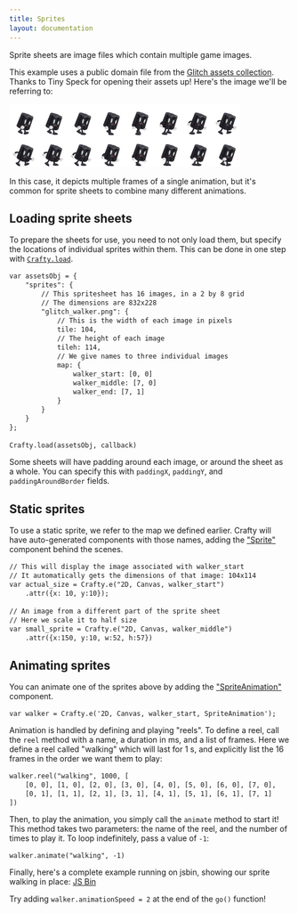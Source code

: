 ```yaml
---
title: Sprites
layout: documentation
---
```


Sprite sheets are image files which contain multiple game images.

This example uses a public domain file from the [Glitch assets collection](http://opengameart.org/content/glitch-sprite-assets-huge-collection).  Thanks to Tiny Speck for opening their assets up! Here's the image we'll be referring to:

<img src="/images/glitch_walker.png" height=114 width=416 />

In this case, it depicts multiple frames of a single animation, but it's common for sprite sheets to combine many different animations.

## Loading sprite sheets

To prepare the sheets for use, you need to not only load them, but specify the locations of individual sprites within them.  This can be done in one step with [`Crafty.load`](/api/Crafty-loader.html).

```
var assetsObj = {
	"sprites": {
		// This spritesheet has 16 images, in a 2 by 8 grid
		// The dimensions are 832x228
		"glitch_walker.png": {
			// This is the width of each image in pixels
			tile: 104,
			// The height of each image
			tileh: 114,
			// We give names to three individual images
			map: {
				walker_start: [0, 0]
				walker_middle: [7, 0]
				walker_end: [7, 1]
			}
		}
	}
};

Crafty.load(assetsObj, callback)
```

Some sheets will have padding around each image, or around the sheet as a whole.  You can specify this with `paddingX`, `paddingY`, and `paddingAroundBorder` fields.

## Static sprites

To use a static sprite, we refer to the map we defined earlier.  Crafty will have auto-generated components with those names, adding the ["Sprite"](/api/Sprite.html) component behind the scenes.

```
// This will display the image associated with walker_start
// It automatically gets the dimensions of that image: 104x114
var actual_size = Crafty.e("2D, Canvas, walker_start")
	.attr({x: 10, y:10});

// An image from a different part of the sprite sheet
// Here we scale it to half size
var small_sprite = Crafty.e("2D, Canvas, walker_middle")
	.attr({x:150, y:10, w:52, h:57})
```

## Animating sprites

You can animate one of the sprites above by adding the ["SpriteAnimation"](/api/SpriteAnimation.html) component.

```
var walker = Crafty.e('2D, Canvas, walker_start, SpriteAnimation');

```

Animation is handled by defining and playing "reels".  To define a reel, call the `reel` method with a name, a duration in ms, and a list of frames.  Here we define a reel called "walking" which will last for 1 s, and explicitly list the 16 frames in the order we want them to play:

```
walker.reel("walking", 1000, [
	[0, 0], [1, 0], [2, 0], [3, 0], [4, 0], [5, 0], [6, 0], [7, 0],
	[0, 1], [1, 1], [2, 1], [3, 1], [4, 1], [5, 1], [6, 1], [7, 1]
])
```

Then, to play the animation, you simply call the `animate` method to start it!  This method takes two parameters: the name of the reel, and the number of times to play it.  To loop indefinitely, pass a value of `-1`:

```
walker.animate("walking", -1)
```

Finally, here's a complete example running on jsbin, showing our sprite walking in place:
<a class="jsbin-embed" href="http://jsbin.com/reneji/1/embed?js,output">JS Bin</a><script src="http://static.jsbin.com/js/embed.js"></script>

Try adding `walker.animationSpeed = 2` at the end of the `go()` function!






